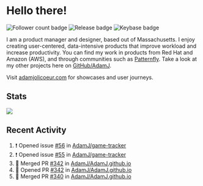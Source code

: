 # Hello there!

![Follower count badge](https://img.shields.io/github/followers/adamj?style=for-the-badge&logo=GitHub&logoColor=%23fff&link=https%3A%2F%2Fwww.github.com%2Fadamj)
![Release badge](https://img.shields.io/github/v/release/adamj/adamj?style=for-the-badge&logo=GitHub&logoColor=%23fff)
![Keybase badge](https://img.shields.io/keybase/pgp/mindreeper2420?style=for-the-badge&logo=keybase&logoColor=%23fff)

I am a product manager and designer, based out of Massachusetts. I enjoy creating user-centered, data-intensive products that improve workload and increase productivity. You can find my work in products from Red Hat and Amazon (AWS), and through communities such as [Patternfly](https://www.patternfly.org). Take a look at my other projects here on [GitHub/AdamJ](https://www.github.com/adamj).

Visit [adamjolicoeur.com](https://www.adamjolicoeur.com) for showcases and user journeys.

<!--
> Recent Activity automated using [GitHub Activity Readme Workflow](https://github.com/marketplace/actions/github-activity-readme)
> Icons from [Simple Icons](https://simpleicons.org)
> Badges from [Shields.io](https://shields.io)
> Readme Stats from [Readme Stats Workflow](https://github.com/anuraghazra/github-readme-stats)
-->

## Stats

<!-- Advanced stats -->
<picture>
  <source
    srcset="https://github-readme-stats.vercel.app/api?username=adamj&rank_icon=github&show_icons=true&theme=dark"
    media="(prefers-color-scheme: dark)"
  />
  <source
    srcset="https://github-readme-stats.vercel.app/api?username=adamj&rank_icon=github&show_icons=true"
    media="(prefers-color-scheme: light), (prefers-color-scheme: no-preference)"
  />
  <img src="https://github-readme-stats.vercel.app/api?username=adamj&rank_icon=github&show_icons=true" />
</picture>

## Recent Activity
<!-- Updates Every Monday at 6PM UTC (1PM EST) -->

<!--START_SECTION:activity-->
1. ❗ Opened issue [#56](https://github.com/AdamJ/game-tracker/issues/56) in [AdamJ/game-tracker](https://github.com/AdamJ/game-tracker)
2. ❗ Opened issue [#55](https://github.com/AdamJ/game-tracker/issues/55) in [AdamJ/game-tracker](https://github.com/AdamJ/game-tracker)
3. 🎉 Merged PR [#342](https://github.com/AdamJ/AdamJ.github.io/pull/342) in [AdamJ/AdamJ.github.io](https://github.com/AdamJ/AdamJ.github.io)
4. 💪 Opened PR [#342](https://github.com/AdamJ/AdamJ.github.io/pull/342) in [AdamJ/AdamJ.github.io](https://github.com/AdamJ/AdamJ.github.io)
5. 🎉 Merged PR [#340](https://github.com/AdamJ/AdamJ.github.io/pull/340) in [AdamJ/AdamJ.github.io](https://github.com/AdamJ/AdamJ.github.io)
<!--END_SECTION:activity-->
